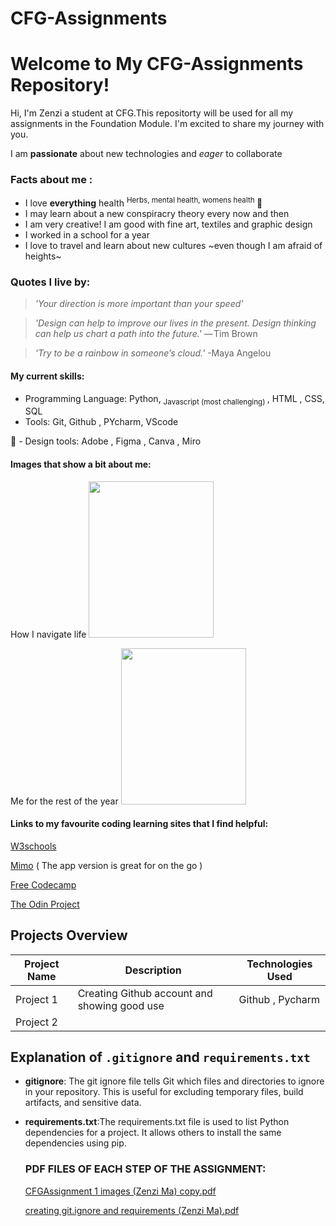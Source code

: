 # CFG-Assignments
# Welcome to My CFG-Assignments Repository!
Hi, I'm Zenzi a student at CFG.This repositorty will be used for all my assignments in the Foundation Module. I'm excited to share my journey with you. 

  I am **passionate** about new technologies and _eager_ to collaborate

  ### Facts about me :
  * I love **everything** health <sup> Herbs, mental health, womens health </sup> 🌿
  * I may learn about a new conspiracry theory every now and then
  * I am very creative! I am good with fine art, textiles and graphic design
  * I worked in a school for a year
  * I love to travel and learn about new cultures ~even though I am afraid of heights~

 ### Quotes I live by:
> *'Your direction is more important than your speed'*

> *'Design can help to improve our lives in the present. Design thinking can help us chart a path into the future.'*
— Tim Brown

> *'Try to be a rainbow in someone’s cloud.'* -Maya Angelou

  
  #### My current skills:
- Programming Language: Python, <sub> Javascript (most challenging) </sub> , HTML , CSS, SQL 
- Tools: Git, Github , PYcharm, VScode
  
🎨 - Design tools: Adobe , Figma ,  Canva , Miro

#### Images that show a bit about me: 

How I navigate life <img src="https://github.com/user-attachments/assets/c4ae8ec1-f5f5-4844-96b9-9a1a18d4667e" width="200" height="250" />

Me for the rest of the year <img src="https://github.com/user-attachments/assets/7fe9eaf3-4ce7-4cdd-a061-9aa7f52011c1" width="200" height="250" />

#### Links to my favourite coding learning sites that I find helpful:
<a href="https://www.w3schools.com/">W3schools</a>

<a href="https://mimo.org/">Mimo</a> ( The app version is great for on the go )

<a href="https://www.freecodecamp.org/">Free Codecamp</a>

<a href="https://www.theodinproject.com/">The Odin Project</a> 

  
## Projects Overview

| Project Name | Description                                  | Technologies Used               |
|--------------|----------------------------------------------|---------------------------------|
| Project 1    | Creating Github account and showing good use | Github , Pycharm                |
| Project 2    |                                              |







## Explanation of `.gitignore` and `requirements.txt`

- **gitignore**: The git ignore file tells Git which files and directories to ignore in your repository. This is useful for excluding temporary files, build artifacts, and sensitive data.

- **requirements.txt**:The requirements.txt file is used to list Python dependencies for a project. It allows others to install the same dependencies using pip.

  ### PDF FILES OF EACH STEP OF THE ASSIGNMENT:
  [CFGAssignment 1 images (Zenzi Ma) copy.pdf](https://github.com/user-attachments/files/16841294/CFGAssignment.1.images.Zenzi.Ma.copy.pdf)

  [creating git.ignore and requirements (Zenzi Ma).pdf](https://github.com/user-attachments/files/16841299/creating.git.ignore.and.requirements.Zenzi.Ma.pdf)





